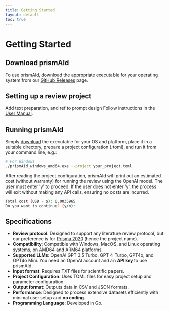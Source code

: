 ```yaml
---
title: Getting Started
layout: default
toc: true
---
```


# Getting Started

## Download prismAId
To use prismAId, download the appropriate executable for your operating system from our [GitHub Releases](https://github.com/ricboer0/prismAId/releases) page.

## Setting up a review project
Add text preparation, and ref to prompt design
Follow instructions in the [User Manual](user_manual/manual.md).

## Running prismAId
Simply [download](https://github.com/ricboer0/prismAId/releases) the executable for your OS and platform, place it in a suitable directory, prepare a project configuration (.toml), and run it from your command line, e.g.:

```bash
# For Windows
./prismAId_windows_amd64.exe --project your_project.toml
```
After reading the project configuration, prismAId will print out an estimated cost (without warranty) for running the review using the OpenAI model. The user must enter 'y' to proceed. If the user does not enter 'y', the process will exit without making any API calls, ensuring no costs are incurred.
```bash
Total cost (USD - $): 0.0035965
Do you want to continue? (y/n): 
```

## Specifications
- **Review protocol**: Designed to support any literature review protocol, but our preference is for [Prisma 2020](https://www.prisma-statement.org/prisma-2020) (hence the project name).
- **Compatibility**: Compatible with Windows, MacOS, and Linux operating systems, on AMD64 and ARM64 platforms.
- **Supported LLMs**: OpenAI GPT 3.5 Turbo, GPT 4 Turbo, GPT4o, and GPT4o Mini. You need an OpenAI account and an **API key** to use prismAId.
- **Input format**: Requires TXT files for scientific papers.
- **Project Configuration**: Uses TOML files for easy project setup and parameter configuration.
- **Output format**: Outputs data in CSV and JSON formats.
- **Performance**: Designed to process extensive datasets efficiently with minimal user setup and **no coding**.
- **Programming Language**: Developed in Go.
